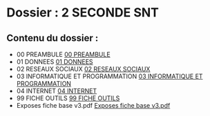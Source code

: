 # Dossier : 2 SECONDE SNT
 
 ## Contenu du dossier : 
- 00 PREAMBULE [00 PREAMBULE](./00_PREAMBULE)
- 01 DONNEES [01 DONNEES](./01_DONNEES)
- 02 RESEAUX SOCIAUX [02 RESEAUX SOCIAUX](./02_RESEAUX_SOCIAUX)
- 03 INFORMATIQUE ET PROGRAMMATION [03 INFORMATIQUE ET PROGRAMMATION](./03_INFORMATIQUE_ET_PROGRAMMATION)
- 04 INTERNET [04 INTERNET](./04_INTERNET)
- 99 FICHE OUTILS [99 FICHE OUTILS](./99_FICHE_OUTILS)
- Exposes fiche base v3.pdf [Exposes fiche base v3.pdf](./Exposes_fiche_base_v3.pdf)
